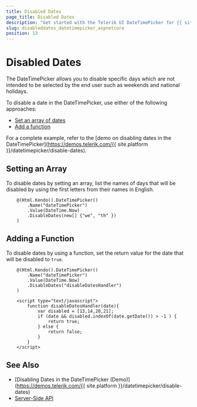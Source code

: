 ```yaml
---
title: Disabled Dates
page_title: Disabled Dates
description: "Get started with the Telerik UI DateTimePicker for {{ site.framework }} and learn how to disable specific dates."
slug: disableddates_datetimepicker_aspnetcore
position: 13
---
```


# Disabled Dates

The DateTimePicker allows you to disable specific days which are not intended to be selected by the end user such as weekends and national holidays.

To disable a date in the DateTimePicker, use either of the following approaches:
* [Set an array of dates](#setting-an-array)
* [Add a function](#adding-a-function)

For a complete example, refer to the [demo on disabling dates in the DateTimePicker](https://demos.telerik.com/{{ site.platform }}/datetimepicker/disable-dates).

## Setting an Array

To disable dates by setting an array, list the names of days that will be disabled by using the first letters from their names in English.

```HtmlHelper
    @(Html.Kendo().DateTimePicker()
        .Name("dateTimePicker")
        .Value(DateTime.Now)
        .DisableDates(new[] {"we", "th" })
    )
```

## Adding a Function

To disable dates by using a function, set the return value for the date that will be disabled to `true`.

```HtmlHelper
    @(Html.Kendo().DateTimePicker()
        .Name("dateTimePicker")
        .Value(DateTime.Now)
        .DisableDates("disableDatesHandler")
    )

    <script type="text/javascript">
        function disableDatesHandler(date){
            var disabled = [13,14,20,21];
            if (date && disabled.indexOf(date.getDate()) > -1 ) {
                return true;
            } else {
                return false;
            }
        }
    </script>
```

## See Also

* [Disabling Dates in the DateTimePicker (Demo)](https://demos.telerik.com/{{ site.platform }}/datetimepicker/disable-dates)
* [Server-Side API](/api/datetimepicker)
